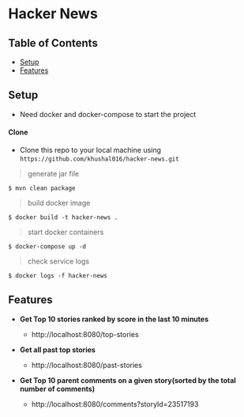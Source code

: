 # Hacker News

## Table of Contents

- [Setup](#setup)
- [Features](#features)

## Setup

- Need docker and docker-compose to start the project

#### Clone

- Clone this repo to your local machine using `https://github.com/khushal016/hacker-news.git`

> generate jar file

```shell
$ mvn clean package
```
> build docker image

```shell
$ docker build -t hacker-news .
```

> start docker containers

```shell
$ docker-compose up -d
```

> check service logs

```shell
$ docker logs -f hacker-news
```

## Features

- **Get Top 10 stories ranked by score in the last 10 minutes**
    - http://localhost:8080/top-stories
    
- **Get all past top stories**
    - http://localhost:8080/past-stories
    
- **Get Top 10 parent comments on a given story(sorted by the total number of comments)**
    - http://localhost:8080/comments?storyId=23517193


